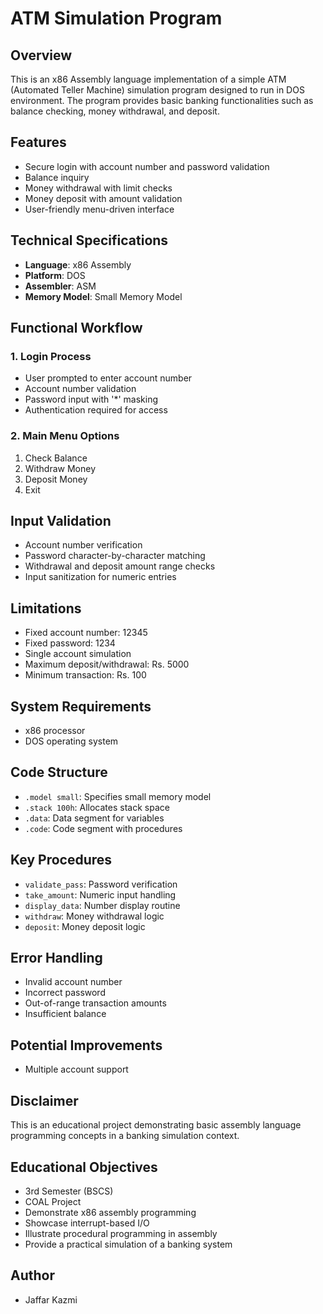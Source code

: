 # ATM Simulation Program

## Overview
This is an x86 Assembly language implementation of a simple ATM (Automated Teller Machine) simulation program designed to run in DOS environment. The program provides basic banking functionalities such as balance checking, money withdrawal, and deposit.

## Features
- Secure login with account number and password validation
- Balance inquiry
- Money withdrawal with limit checks
- Money deposit with amount validation
- User-friendly menu-driven interface

## Technical Specifications
- **Language**: x86 Assembly
- **Platform**: DOS
- **Assembler**: ASM 
- **Memory Model**: Small Memory Model

## Functional Workflow

### 1. Login Process
- User prompted to enter account number
- Account number validation
- Password input with '*' masking
- Authentication required for access

### 2. Main Menu Options
1. Check Balance
2. Withdraw Money
3. Deposit Money
4. Exit

## Input Validation
- Account number verification
- Password character-by-character matching
- Withdrawal and deposit amount range checks
- Input sanitization for numeric entries

## Limitations
- Fixed account number: 12345
- Fixed password: 1234
- Single account simulation
- Maximum deposit/withdrawal: Rs. 5000
- Minimum transaction: Rs. 100

## System Requirements
- x86 processor
- DOS operating system

## Code Structure
- `.model small`: Specifies small memory model
- `.stack 100h`: Allocates stack space
- `.data`: Data segment for variables
- `.code`: Code segment with procedures

## Key Procedures
- `validate_pass`: Password verification
- `take_amount`: Numeric input handling
- `display_data`: Number display routine
- `withdraw`: Money withdrawal logic
- `deposit`: Money deposit logic

## Error Handling
- Invalid account number
- Incorrect password
- Out-of-range transaction amounts
- Insufficient balance

## Potential Improvements
- Multiple account support

## Disclaimer
This is an educational project demonstrating basic assembly language programming concepts in a banking simulation context.

## Educational Objectives
- 3rd Semester (BSCS)
- COAL Project
- Demonstrate x86 assembly programming
- Showcase interrupt-based I/O
- Illustrate procedural programming in assembly
- Provide a practical simulation of a banking system

## Author
- Jaffar Kazmi
